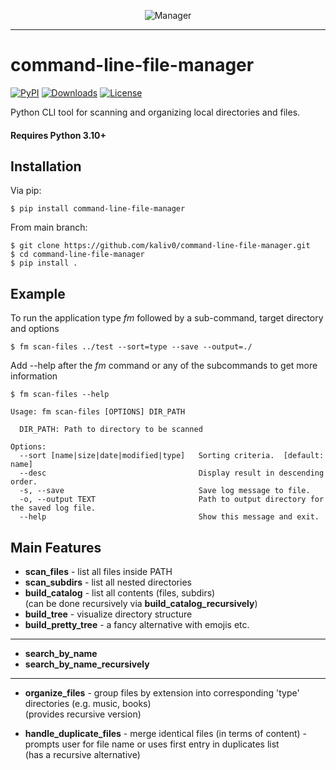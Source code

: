 <p align="center">
  <img src="https://github.com/kaliv0/command-line-file-manager/blob/main/assets/fm-snake.jpg?raw=true" alt="Manager">
</p>

---

# command-line-file-manager

[![PyPI](https://img.shields.io/pypi/v/command-line-file-manager.svg)](https://pypi.org/project/command-line-file-manager/)
[![Downloads](https://static.pepy.tech/badge/command-line-file-manager)](https://pepy.tech/projects/command-line-file-manager)
[![License](https://img.shields.io/badge/License-MIT-yellow?style=flat-square)](https://github.com/kaliv0/command-line-file-manager/blob/main/LICENSE)

Python CLI tool for scanning and organizing local directories and files.

#### Requires Python 3.10+

## Installation

Via pip:
```console
$ pip install command-line-file-manager
```

From main branch:
```console
$ git clone https://github.com/kaliv0/command-line-file-manager.git
$ cd command-line-file-manager 
$ pip install .
```

## Example

To run the application type <i>fm</i> followed by a sub-command, target directory and options
```console
$ fm scan-files ../test --sort=type --save --output=./
```

Add --help after the <i>fm</i> command or any of the subcommands to get more information
```console
$ fm scan-files --help

Usage: fm scan-files [OPTIONS] DIR_PATH

  DIR_PATH: Path to directory to be scanned

Options:
  --sort [name|size|date|modified|type]   Sorting criteria.  [default: name]
  --desc                                  Display result in descending order.
  -s, --save                              Save log message to file.
  -o, --output TEXT                       Path to output directory for the saved log file.
  --help                                  Show this message and exit.
```

## Main Features
- <b>scan_files</b> - list all files inside PATH
- <b>scan_subdirs</b> - list all nested directories
- <b>build_catalog</b> - list all contents (files, subdirs) 
<br>(can be done recursively via <b>build_catalog_recursively</b>)
- <b>build_tree</b> - visualize directory structure
- <b>build_pretty_tree</b> - a fancy alternative with emojis etc.
-------------------------------
- <b>search_by_name</b>
- <b>search_by_name_recursively</b>
-------------------------------
- <b>organize_files</b> - group files by extension into corresponding 'type' directories (e.g. music, books)
<br>(provides recursive version)

- <b>handle_duplicate_files</b> - merge identical files (in terms of content) - prompts user for file name or uses first entry in duplicates list
<br>(has a recursive alternative)

